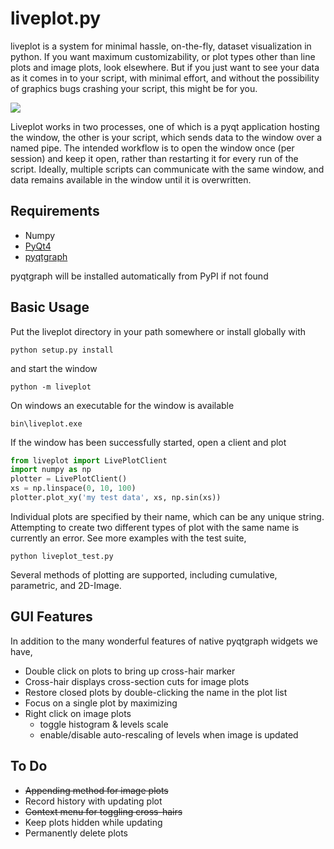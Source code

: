 liveplot.py
===========

liveplot is a system for minimal hassle, on-the-fly, dataset visualization in
python. If you want maximum customizability, or plot types other than line plots
and image plots, look elsewhere. But if you just want to see your data as it
comes in to your script, with minimal effort, and without the possibility of
graphics bugs crashing your script, this might be for you. 

![](https://raw.github.com/PhilReinhold/liveplot/master/screenshot.png)

Liveplot works in two
processes, one of which is a pyqt application hosting the window, the other is
your script, which sends data to the window over a named pipe. The intended
workflow is to open the window once (per session) and keep it open, rather than
restarting it for every run of the script. Ideally, multiple scripts can
communicate with the same window, and data remains available in the window until
it is overwritten.

Requirements
------------
- Numpy
- [PyQt4](http://www.riverbankcomputing.com/software/pyqt/download)
- [pyqtgraph](http://www.pyqtgraph.org)

pyqtgraph will be installed automatically from PyPI if not found

Basic Usage
-----------

Put the liveplot directory in your path somewhere or install globally with

    python setup.py install

and start the window

    python -m liveplot

On windows an executable for the window is available

    bin\liveplot.exe

If the window has been successfully started, open a client and plot

```python
from liveplot import LivePlotClient
import numpy as np
plotter = LivePlotClient()
xs = np.linspace(0, 10, 100)
plotter.plot_xy('my test data', xs, np.sin(xs))
```

Individual plots are specified by their name, which can be any unique string.
Attempting to create two different types of plot with the same name is currently
an error. See more examples with the test suite, 

    python liveplot_test.py

Several methods of plotting are supported, including cumulative, parametric, and 2D-Image.

GUI Features
------------
In addition to the many wonderful features of native pyqtgraph widgets we have,

- Double click on plots to bring up cross-hair marker
- Cross-hair displays cross-section cuts for image plots
- Restore closed plots by double-clicking the name in the plot list
- Focus on a single plot by maximizing
- Right click on image plots
  - toggle histogram & levels scale
  - enable/disable auto-rescaling of levels when image is updated

To Do
-----
- ~~Appending method for image plots~~
- Record history with updating plot
- ~~Context menu for toggling cross-hairs~~
- Keep plots hidden while updating
- Permanently delete plots
